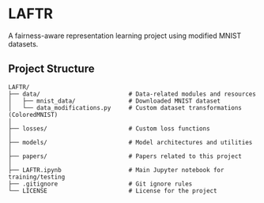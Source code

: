 # LAFTR

A fairness-aware representation learning project using modified MNIST datasets.

## Project Structure

```
LAFTR/
├── data/                         # Data-related modules and resources
│   ├── mnist_data/               # Downloaded MNIST dataset
│   └── data_modifications.py     # Custom dataset transformations (ColoredMNIST)
│
├── losses/                       # Custom loss functions
│
├── models/                       # Model architectures and utilities
│
├── papers/                       # Papers related to this project
│
├── LAFTR.ipynb                   # Main Jupyter notebook for training/testing
├── .gitignore                    # Git ignore rules
└── LICENSE                       # License for the project 
```
